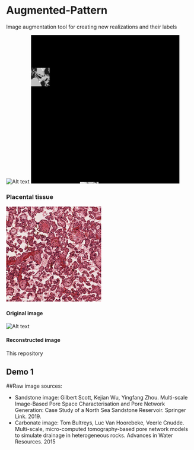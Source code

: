 # Augmented-Pattern
Image augmentation tool for creating new realizations and their labels


![Alt text](https://github.com/ArashRabbani/Augmented-Pattern/blob/main/Carbonate.gif)
![Alt text](https://github.com/ArashRabbani/Augmented-Pattern/blob/main/Sandstone.gif)
### Placental tissue
![Alt text](https://github.com/ArashRabbani/Augmented-Pattern/blob/main/Data/Input.png)
#### Original image
![Alt text](https://github.com/ArashRabbani/Augmented-Pattern/blob/main/Placental%20Tissue.gif)
#### Reconstructed image

This repository 
## Demo 1

##Raw image sources:
- Sandstone image: Gilbert Scott, Kejian Wu, Yingfang Zhou. Multi-scale Image-Based Pore Space Characterisation and Pore Network Generation: Case Study of a North Sea Sandstone Reservoir. Springer Link. 2019. 
- Carbonate image: Tom Bultreys, Luc Van Hoorebeke, Veerle Cnudde. Multi-scale, micro-computed tomography-based pore network models to simulate drainage in heterogeneous rocks. Advances in Water Resources. 2015
